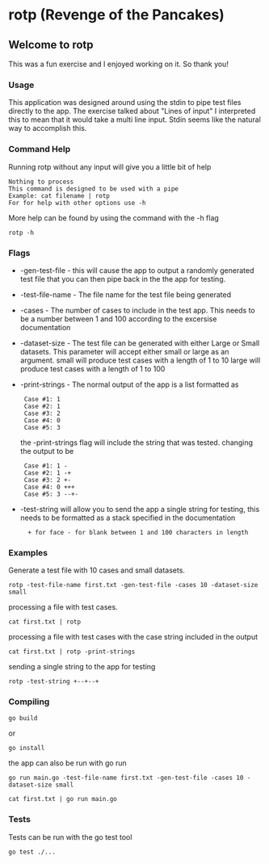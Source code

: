 # rotp (Revenge of the Pancakes)

## Welcome to rotp

This was a fun exercise and I enjoyed working on it. So thank you!

### Usage

This application was designed around using the stdin to pipe test files directly to the app. The exercise talked about "Lines of input" I interpreted this to mean that it would take a multi line input. Stdin seems like the natural way to accomplish this.

### Command Help

Running rotp without any input will give you a little bit of help

    Nothing to process
	This command is designed to be used with a pipe
	Example: cat filename | rotp
	For for help with other options use -h
More help can be found by using the command with the -h flag

	rotp -h
	
### Flags

 - -gen-test-file - this will cause the app to output a randomly generated test file that you can then pipe back in the the app for testing.
 - -test-file-name - The file name for the test file being generated
 - -cases - The number of cases to include in the test app. This needs to be a number between 1 and 100 according to the excersise documentation
 - -dataset-size - The test file can be generated with either Large or Small datasets. This parameter will accept either small or large as an argument. small will produce test cases with a length of 1 to 10 large will produce test cases with a length of 1 to 100
 - -print-strings - The normal output of the app is a list formatted as
 
		Case #1: 1 
		Case #2: 1 
		Case #3: 2 
		Case #4: 0 
		Case #5: 3 
	the -print-strings flag will include the string that was tested. changing the output to be
	
		Case #1: 1 -
		Case #2: 1 -+
		Case #3: 2 +-
		Case #4: 0 +++
		Case #5: 3 --+-

- -test-string will allow you to send the app a single string for testing, this needs to be formatted as a stack specified in the documentation

		+ for face - for blank between 1 and 100 characters in length

### Examples

Generate a test file with 10 cases and small datasets.

	rotp -test-file-name first.txt -gen-test-file -cases 10 -dataset-size small

processing a file with test cases.

	cat first.txt | rotp

processing a file with test cases with the case string included in the output

	cat first.txt | rotp -print-strings

sending a single string to the app for testing

	rotp -test-string +--+--+



### Compiling

	go build

or

	go install

the app can also be run with go run

	go run main.go -test-file-name first.txt -gen-test-file -cases 10 -dataset-size small
	
	cat first.txt | go run main.go

### Tests

Tests can be run with the go test tool

	go test ./...

